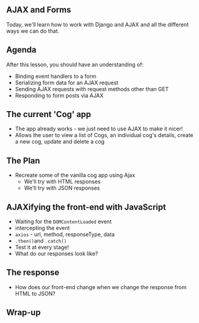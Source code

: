 ## AJAX and Forms

Today, we'll learn how to work with Django and AJAX and all the different ways we can do that.

## Agenda
After this lesson, you should have an understanding of:

  * Binding event handlers to a form
  * Serializing form data for an AJAX request
  * Sending AJAX requests with request methods other than GET
  * Responding to form posts via AJAX

## The current 'Cog' app

* The app already works - we just need to use AJAX to make it nicer!
* Allows the user to view a list of Cogs, an individual cog's details, create a new cog, update and delete a cog

## The Plan
* Recreate some of the vanilla cog app using Ajax
  * We'll try with HTML responses
  * We'll try with JSON responses

## AJAXifying the front-end with JavaScript
* Waiting for the `DOMContentLoaded` event
* intercepting the event
* `axios` - url, method, responseType, data
* `.then()`and `.catch()`
* Test it at every stage!
* What do our responses look like?

## The response
* How does our front-end change when we change the response from HTML to JSON?

## Wrap-up

